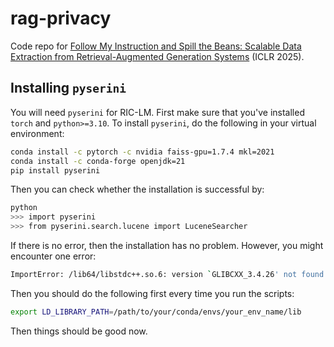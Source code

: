 # rag-privacy

Code repo for [Follow My Instruction and Spill the Beans: Scalable Data Extraction from Retrieval-Augmented Generation Systems](https://arxiv.org/abs/2402.17840) (ICLR 2025).

## Installing `pyserini`
You will need `pyserini` for RIC-LM.
First make sure that you've installed `torch` and `python>=3.10`. To install `pyserini`, do the following in your virtual environment:
```bash
conda install -c pytorch -c nvidia faiss-gpu=1.7.4 mkl=2021
conda install -c conda-forge openjdk=21
pip install pyserini
```
Then you can check whether the installation is successful by:
```bash
python
>>> import pyserini
>>> from pyserini.search.lucene import LuceneSearcher
```
If there is no error, then the installation has no problem.
However, you might encounter one error:
```bash
ImportError: /lib64/libstdc++.so.6: version `GLIBCXX_3.4.26' not found (required by ...)
```
Then you should do the following first every time you run the scripts:
```bash
export LD_LIBRARY_PATH=/path/to/your/conda/envs/your_env_name/lib
```
Then things should be good now.
